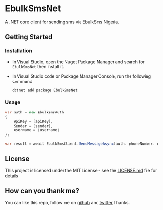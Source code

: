 # EbulkSmsNet

A .NET core client for sending sms via EbulkSms Nigeria.

## Getting Started

### Installation

- In Visual Studio, open the Nuget Package Manager and search for `EbulkSmsNet` then install it.

- In Visual Studio code or Package Manager Console, run the following command

    `dotnet add package EbulkSmsNet`

### Usage

```csharp
var auth = new EbulkSmsAuth
{
    ApiKey = [apiKey],
    Sender = [sender],
    UserName = [username]
};
```

```csharp
var result = await EbulkSmsClient.SendMessageAsync(auth, phoneNumber, message);
```

## License

This project is licensed under the MIT License - see the [LICENSE.md](LICENSE.md) file for details


## How can you thank me?
You can like this repo, follow me on [github](https://github.com/mojoblanco) and [twitter](https://twitter.com/themojoblanco)
Thanks.

